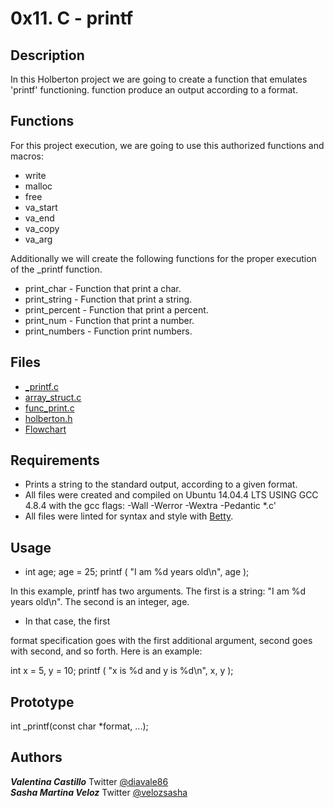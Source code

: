 # 0x11. C - printf

## Description

In this Holberton project we are going to create a function that emulates 'printf' functioning.
function produce an output according to a format. 


## Functions

For this project execution, we are going to use this authorized functions and macros:

* write
* malloc
* free
* va_start
* va_end
* va_copy
* va_arg


Additionally we will create the following functions for the proper execution of the _printf function.

* print_char - Function that print a char. 
* print_string - Function that print a string.
* print_percent - Function that print a percent.
* print_num - Function that print a number.
* print_numbers - Function print numbers.


## Files

* [_printf.c](https://github.com/sashaveloz/printf/blob/master/_printf.c)
* [array_struct.c](https://github.com/sashaveloz/printf/blob/master/array_struct.c)
* [func_print.c](https://github.com/sashaveloz/printf/blob/master/func_print.c)
* [holberton.h](https://github.com/sashaveloz/printf/blob/master/holberton.h)
* [Flowchart](https://drive.google.com/file/d/1eHBIKipdDJQ8Ejm77TQdJYJ9xVR6Q99_/view?usp=sharing)


## Requirements

* Prints a string to the standard output, according to a given format.
* All files were created and compiled on Ubuntu 14.04.4 LTS USING GCC 4.8.4 with the gcc flags: -Wall -Werror -Wextra -Pedantic *.c'
* All files were linted for syntax and style with [Betty](https://github.com/holbertonschool/Betty).


## Usage

* int age;
age = 25;
printf ( "I am %d years old\n", age );

In this example, printf has two arguments. The first is a string: "I am %d years old\n". The second is an integer, age.

* In that case, the first

format specification goes with the first additional argument, second goes with second, and so forth. Here is an example:

int x = 5, y = 10;
printf ( "x is %d and y is %d\n", x, y );


## Prototype

int _printf(const char *format, ...);


## Authors

***Valentina Castillo***
Twitter [@diavale86](https://twitter.com/diavale86)  
***Sasha Martina Veloz***
Twitter [@velozsasha](https://twitter.com/velozsasha)
